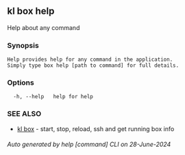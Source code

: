 ## kl box help

Help about any command

### Synopsis

```
Help provides help for any command in the application.
Simply type box help [path to command] for full details.
```

### Options

```
  -h, --help   help for help
```

### SEE ALSO

* [kl box](kl_box.md)  - start, stop, reload, ssh and get running box info

###### Auto generated by help [command] CLI on 28-June-2024

